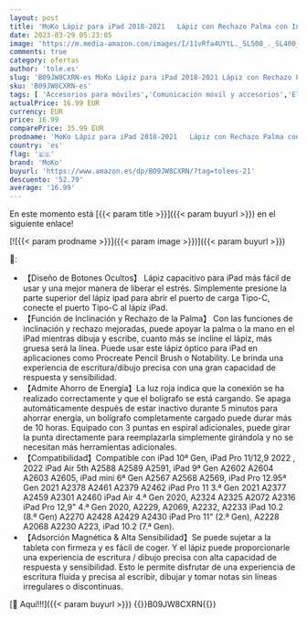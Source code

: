 ```yaml
---
layout: post
title: 'MoKo Lápiz para iPad 2018-2021   Lápiz con Rechazo Palma con Inclinación  Compatible iPad 10ª Gen  iPad Pro 11/12 9" 2022  iPad 9ª/8ª/7ª/6ª Gen iPad Air 5.ª/4.ª/3.ª Gen iPad 9ª/8ª/7ª Gen  Gris Claro'
date: 2023-03-29 05:23:05
image: 'https://m.media-amazon.com/images/I/11vRfa4UYtL._SL500_._SL400_.jpg'
comments: true
category: ofertas
author: 'tole.es'
slug: 'B09JW8CXRN-es MoKo Lápiz para iPad 2018-2021 Lápiz con Rechazo Palma con...'
sku: 'B09JW8CXRN-es'
tags: [ 'Accesorios para móviles','Comunicación móvil y accesorios','Electrónica','Punteros para móviles','ipad','moko','🇪🇸', ]
actualPrice: 16.99 EUR
currency: EUR
price: 16.99
comparePrice: 35.99 EUR
prodname: 'MoKo Lápiz para iPad 2018-2021   Lápiz con Rechazo Palma con Inclinación  Compatible iPad 10ª Gen  iPad Pro 11/12 9" 2022  iPad 9ª/8ª/7ª/6ª Gen iPad Air 5.ª/4.ª/3.ª Gen iPad 9ª/8ª/7ª Gen  Gris Claro'
country: 'es'
flag: '🇪🇸'
brand: 'MoKo'
buyurl: 'https://www.amazon.es/dp/B09JW8CXRN/?tag=tolees-21'
descuento: '52.79'
average: '16.99'
---
```


En este momento está [{{< param title >}}]({{< param buyurl >}}) en el siguiente enlace!

[![{{< param prodname >}}]({{< param image >}})]({{< param buyurl >}})

🔎:

- 【Diseño de Botones Ocultos】 Lápiz capacitivo para iPad más fácil de usar y una mejor manera de liberar el estrés. Simplemente presione la parte superior del lápiz ipad para abrir el puerto de carga Tipo-C, conecte el puerto Tipo-C al lápiz iPad.
- 【Función de Inclinación y Rechazo de la Palma】 Con las funciones de inclinación y rechazo mejoradas, puede apoyar la palma o la mano en el iPad mientras dibuja y escribe, cuanto más se incline el lápiz, más gruesa será la línea. Puede usar este lápiz óptico para iPad en aplicaciones como Procreate Pencil Brush o Notability. Le brinda una experiencia de escritura/dibujo precisa con una gran capacidad de respuesta y sensibilidad.
- 【Admite Ahorro de Energía】La luz roja indica que la conexión se ha realizado correctamente y que el bolígrafo se está cargando. Se apaga automáticamente después de estar inactivo durante 5 minutos para ahorrar energía, un bolígrafo completamente cargado puede durar más de 10 horas. Equipado con 3 puntas en espiral adicionales, puede girar la punta directamente para reemplazarla simplemente girándola y no se necesitan más herramientas adicionales.
- 【Compatibilidad】Compatible con iPad 10ª Gen, iPad Pro 11/12,9 2022 , 2022 iPad Air 5th A2588 A2589 A2591, iPad 9ª Gen A2602 A2604 A2603 A2605, iPad mini 6ª Gen A2567 A2568 A2569, iPad Pro 12.95ª Gen 2021 A2378 A2461 A2379 A2462 iPad Pro 11 3.ª Gen 2021 A2377 A2459 A2301 A2460 iPad Air 4.ª Gen 2020, A2324 A2325 A2072 A2316 iPad Pro 12,9" 4.ª Gen 2020, A2229, A2069, A2232, A2233 iPad 10.2 (8.ª Gen) A2270 A2428 A2429 A2430 iPad Pro 11" (2.ª Gen), A2228 A2068 A2230 A223, iPad 10.2 (7.ª Gen).
- 【Adsorción Magnética & Alta Sensibilidad】Se puede sujetar a la tableta con firmeza y es fácil de coger. Y el lápiz puede proporcionarle una experiencia de escritura / dibujo precisa con alta capacidad de respuesta y sensibilidad. Esto le permite disfrutar de una experiencia de escritura fluida y precisa al escribir, dibujar y tomar notas sin líneas irregulares o discontinuas.

[🛒 Aquí!!!]({{< param buyurl >}})
{{<world>}}B09JW8CXRN{{</world>}}
